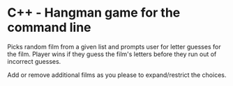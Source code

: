 # C++ - Hangman game for the command line


Picks random film from a given list and prompts user for letter guesses for the film.
Player wins if they guess the film's letters before they run out of incorrect guesses.

Add or remove additional films as you please to expand/restrict the choices.


